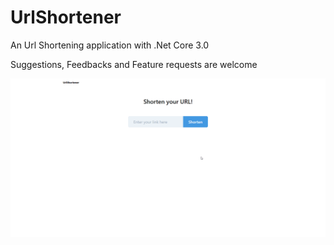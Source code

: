 # UrlShortener

An Url Shortening application with .Net Core 3.0

Suggestions, Feedbacks and Feature requests are welcome

![Screen Recording](screen-record.gif)
